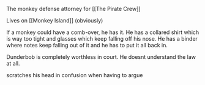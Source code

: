 The monkey defense attorney for [[The Pirate Crew]]

Lives on [[Monkey Island]] (obviously)

If a monkey could have a comb-over, he has it. He has a collared shirt which is way too tight and glasses which keep falling off his nose. He has a binder where notes keep falling out of it and he has to put it all back in.

Dunderbob is completely worthless in court. He doesnt understand the law at all.

scratches his head in confusion when having to argue